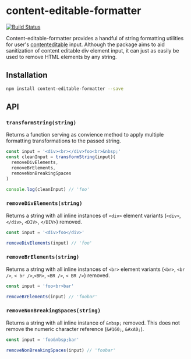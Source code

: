 # content-editable-formatter

[![Build Status](https://travis-ci.org/missedtheboat/content-editable-formatter.svg?branch=master)](https://travis-ci.org/missedtheboat/content-editable-formatter)

Content-editable-formatter provides a handful of string formatting utilities for user's [contenteditable](https://developer.mozilla.org/en-US/docs/Web/HTML/Global_attributes/contenteditable) input. Although the package aims to aid sanitization of content editable div element input, it can just as easily be used to remove HTML elements by any string.

## Installation

```bash
npm install content-editable-formatter --save
```

## API

### `transformString(string)`

Returns a function serving as convience method to apply multiple formatting transformations to the passed string.

```js
const input = '<div><br></div>foo<br>&nbsp;'
const cleanInput = transformString(input)(
  removeDivElements,
  removeBrElements,
  removeNonBreakingSpaces
)

console.log(cleanInput) // 'foo'
```

### `removeDivElements(string)`

Returns a string with all inline instances of `<div>` element variants (`<div>`, `</div>`, `<DIV>`, `</DIV>`) removed.

```js
const input = '<div>foo</div>'

removeDivElements(input) // 'foo'
```

### `removeBrElements(string)`

Returns a string with all inline instances of `<br>` element variants (`<br>`, `<br />`, `< br />`,`<BR>`, `<BR />`, `< BR />`) removed.

```js
const input = 'foo<br>bar'

removeBrElements(input) // 'foobar'
```

### `removeNonBreakingSpaces(string)`

Returns a string with all inline instance of `&nbsp;` removed. This does not remove the numeric character reference (`&#160;`, `&#xA0;`).

```js
const input = 'foo&nbsp;bar'

removeNonBreakingSpaces(input) // 'foobar'
```
